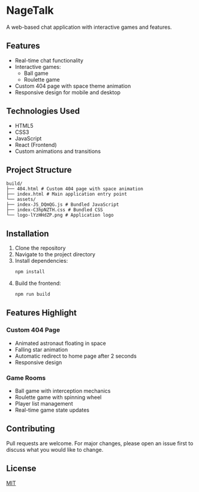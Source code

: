 # NageTalk

A web-based chat application with interactive games and features.

## Features

- Real-time chat functionality
- Interactive games:
  - Ball game
  - Roulette game
- Custom 404 page with space theme animation
- Responsive design for mobile and desktop

## Technologies Used

- HTML5
- CSS3
- JavaScript
- React (Frontend)
- Custom animations and transitions

## Project Structure

```
build/
├── 404.html # Custom 404 page with space animation
├── index.html # Main application entry point
└── assets/
├── index-JS_DQmQG.js # Bundled JavaScript
├── index-C3hpNZTH.css # Bundled CSS
└── logo-lYzHHdZP.png # Application logo
```

## Installation

1. Clone the repository
2. Navigate to the project directory
3. Install dependencies:
   ```bash
   npm install
   ```
4. Build the frontend:
   ```bash
   npm run build
   ```

## Features Highlight

### Custom 404 Page
- Animated astronaut floating in space
- Falling star animation
- Automatic redirect to home page after 2 seconds
- Responsive design

### Game Rooms
- Ball game with interception mechanics
- Roulette game with spinning wheel
- Player list management
- Real-time game state updates

## Contributing

Pull requests are welcome. For major changes, please open an issue first to discuss what you would like to change.

## License

[MIT](https://choosealicense.com/licenses/mit/)